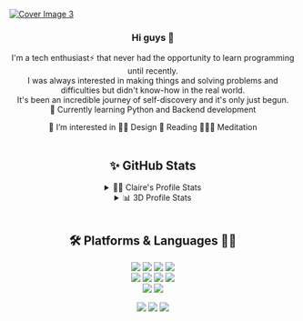 <a href="https://hashnode.com/@clairechung" target="_blank">![Cover Image 3](https://user-images.githubusercontent.com/35644336/150503025-e65e1549-c5e5-4a5f-91e3-92203648e219.png)
</a>

<div align=center>
    <p>
        <h3> Hi guys 👋 </h3> 
        I'm a tech enthusiast⚡️ that never had the opportunity to learn programming until recently. <br />
        I was always interested in making things and solving problems and difficulties but didn't know-how in the real world. <br />
        It's been an incredible journey of self-discovery and it's only just begun.<br />
        👀 Currently learning Python and Backend development
    </p>
     🌱 I’m interested in 
       ✍🏻 Design
       📖 Reading
       🧘🏼‍♀️ Meditation
</div>
<br />
 
<div align=center>
<div>
    
<!-- ![Claire's GitHub stats](https://github-readme-stats.vercel.app/api?username=haewonchung&card_width=30&theme=buefy&show_icons=true&hide=issues,prs&hide_rank=false&hide_title=false)[![Top Langs](https://github-readme-stats.vercel.app/api/top-langs/?username=haewonchung&layout=compact&theme=buefy)](https://github.com/haewonchung/github-readme-stats)
 -->
</div>

## ✨  GitHub Stats
<details> 
  <summary>👩‍💻 Claire's Profile Stats </summary>    
<a href="https://github.com/haewonchung/haewonchung">  <img align="center" src="https://github-readme-stats.vercel.app/api/top-langs/?username=haewonchung&hide=java&theme=buefy&langs_count=3" />
</a>
<a href="https://github.com/haewonchung/haewonchung">
  <img align="center" src="https://github-readme-stats.vercel.app/api?username=haewonchung&custom_title=Claire's+Github+Stats&line_height=27&count_private=true&theme=buefy&show_icons=false" alt="Claire's GitHub Stats" />
</a>

</details>

<details> 
  <summary>📊 3D Profile Stats</summary>
    
![](./profile-3d-contrib/profile-south-season-animate.svg)
  
  <br/>

[![GitHub Streak](https://github-readme-streak-stats.herokuapp.com?user=haewonchung&theme=prussian&date_format=M%20j%5B%2C%20Y%5D&background=FFFFFF&sideNums=659BB6&currStreakNum=659BB6&sideLabels=659BB6&currStreakLabel=4E778C)](https://git.io/streak-stats)    
    
</details>
    
</div>
<br />
 
<div align=center>
    
  ## 🛠 Platforms & Languages ✍🏻
<p>
  <img src="https://img.shields.io/badge/python-3776AB?style=for-the-badge&logo=python&logoColor=white">
  <img src="https://img.shields.io/badge/html5-E34F26?style=for-the-badge&logo=html5&logoColor=white">
  <img src="https://img.shields.io/badge/css-1572B6?style=for-the-badge&logo=css3&logoColor=white">
  <img src="https://img.shields.io/badge/javascript-F7DF1E?style=for-the-badge&logo=javascript&logoColor=black">
<!--   <img src="https://img.shields.io/badge/jquery-0769AD?style=for-the-badge&logo=jquery&logoColor=white"> -->
  <br>
  <img src="https://img.shields.io/badge/mongoDB-47A248?style=for-the-badge&logo=MongoDB&logoColor=white">
  <img src="https://img.shields.io/badge/django-092E20?style=for-the-badge&logo=django&logoColor=white">
  <img src="https://img.shields.io/badge/flask-000000?style=for-the-badge&logo=flask&logoColor=white">
  <img src="https://img.shields.io/badge/bootstrap-7952B3?style=for-the-badge&logo=bootstrap&logoColor=white">
   <br>
  <img src="https://img.shields.io/badge/github-181717?style=for-the-badge&logo=github&logoColor=white">
  <img src="https://img.shields.io/badge/git-F05032?style=for-the-badge&logo=git&logoColor=white">
</p>
    <p>
        <a href="https://hashnode.com/@clairechung" target="_blank"><img src="https://img.shields.io/badge/blog-blueviolet?&style=flat-square&logo=blogger&logoColor=white"/></a>
        <a href="mailto:haewonchung77@gmail.com" target="_blank"><img
                src="https://img.shields.io/badge/gmail-EA4335?style=flat-square&logo=Gmail&logoColor=white" /></a>
        <a href="https://www.linkedin.com/in/its-claire/" target="_blank"><img
                src="https://img.shields.io/badge/linkedin-0A66C2?style=flat-square&logo=Linkedin&logoColor=white" /></a>
    </p>
</div>


